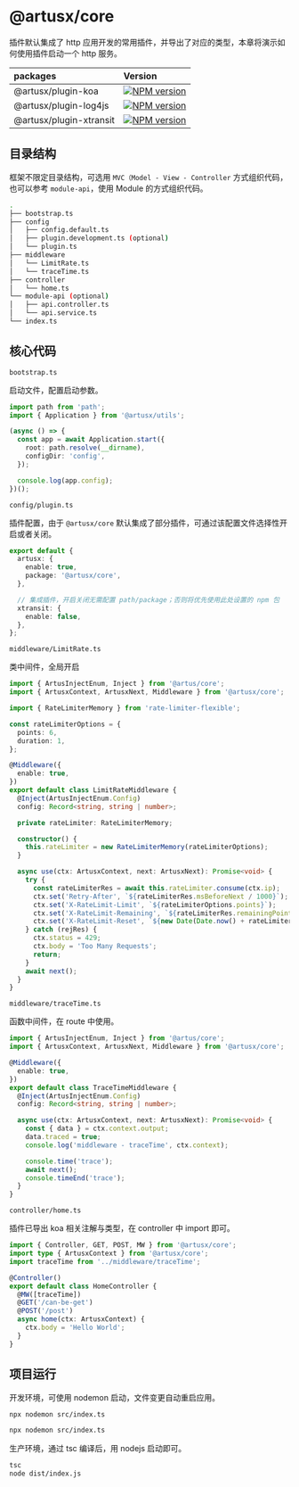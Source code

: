 # @artusx/core

插件默认集成了 http 应用开发的常用插件，并导出了对应的类型，本章将演示如何使用插件启动一个 http 服务。

| packages                | Version                                                                                                                                         |
| :---------------------- | :---------------------------------------------------------------------------------------------------------------------------------------------- |
| @artusx/plugin-koa      | [![NPM version](https://img.shields.io/npm/v/@artusx/plugin-koa.svg?style=flat-square)](https://npmjs.org/package/@artusx/plugin-koa)           |
| @artusx/plugin-log4js   | [![NPM version](https://img.shields.io/npm/v/@artusx/plugin-log4js.svg?style=flat-square)](https://npmjs.org/package/@artusx/plugin-log4js)     |
| @artusx/plugin-xtransit | [![NPM version](https://img.shields.io/npm/v/@artusx/plugin-xtransit.svg?style=flat-square)](https://npmjs.org/package/@artusx/plugin-xtransit) |

## 目录结构

框架不限定目录结构，可选用 `MVC（Model - View - Controller` 方式组织代码，也可以参考 `module-api`，使用 Module 的方式组织代码。

```bash
.
├── bootstrap.ts
├── config
│   ├── config.default.ts
│   ├── plugin.development.ts (optional)
│   └── plugin.ts
├── middleware
│   └── LimitRate.ts
│   └── traceTime.ts
├── controller
│   └── home.ts
└── module-api (optional)
│   ├── api.controller.ts
│   └── api.service.ts
└── index.ts
```

## 核心代码

`bootstrap.ts`

启动文件，配置启动参数。

```ts
import path from 'path';
import { Application } from '@artusx/utils';

(async () => {
  const app = await Application.start({
    root: path.resolve(__dirname),
    configDir: 'config',
  });

  console.log(app.config);
})();
```

`config/plugin.ts`

插件配置，由于 `@artusx/core` 默认集成了部分插件，可通过该配置文件选择性开启或者关闭。

```ts
export default {
  artusx: {
    enable: true,
    package: '@artusx/core',
  },

  // 集成插件，开启关闭无需配置 path/package；否则将优先使用此处设置的 npm 包
  xtransit: {
    enable: false,
  },
};
```

`middleware/LimitRate.ts`

类中间件，全局开启

```ts
import { ArtusInjectEnum, Inject } from '@artus/core';
import { ArtusxContext, ArtusxNext, Middleware } from '@artusx/core';

import { RateLimiterMemory } from 'rate-limiter-flexible';

const rateLimiterOptions = {
  points: 6,
  duration: 1,
};

@Middleware({
  enable: true,
})
export default class LimitRateMiddleware {
  @Inject(ArtusInjectEnum.Config)
  config: Record<string, string | number>;

  private rateLimiter: RateLimiterMemory;

  constructor() {
    this.rateLimiter = new RateLimiterMemory(rateLimiterOptions);
  }

  async use(ctx: ArtusxContext, next: ArtusxNext): Promise<void> {
    try {
      const rateLimiterRes = await this.rateLimiter.consume(ctx.ip);
      ctx.set('Retry-After', `${rateLimiterRes.msBeforeNext / 1000}`);
      ctx.set('X-RateLimit-Limit', `${rateLimiterOptions.points}`);
      ctx.set('X-RateLimit-Remaining', `${rateLimiterRes.remainingPoints}`);
      ctx.set('X-RateLimit-Reset', `${new Date(Date.now() + rateLimiterRes.msBeforeNext)}`);
    } catch (rejRes) {
      ctx.status = 429;
      ctx.body = 'Too Many Requests';
      return;
    }
    await next();
  }
}
```

`middleware/traceTime.ts`

函数中间件，在 route 中使用。

```ts
import { ArtusInjectEnum, Inject } from '@artus/core';
import { ArtusxContext, ArtusxNext, Middleware } from '@artusx/core';

@Middleware({
  enable: true,
})
export default class TraceTimeMiddleware {
  @Inject(ArtusInjectEnum.Config)
  config: Record<string, string | number>;

  async use(ctx: ArtusxContext, next: ArtusxNext): Promise<void> {
    const { data } = ctx.context.output;
    data.traced = true;
    console.log('middleware - traceTime', ctx.context);

    console.time('trace');
    await next();
    console.timeEnd('trace');
  }
}
```

`controller/home.ts`

插件已导出 koa 相关注解与类型，在 controller 中 import 即可。

```ts
import { Controller, GET, POST, MW } from '@artusx/core';
import type { ArtusxContext } from '@artusx/core';
import traceTime from '../middleware/traceTime';

@Controller()
export default class HomeController {
  @MW([traceTime])
  @GET('/can-be-get')
  @POST('/post')
  async home(ctx: ArtusxContext) {
    ctx.body = 'Hello World';
  }
}
```

## 项目运行

开发环境，可使用 nodemon 启动，文件变更自动重启应用。

```bash
npx nodemon src/index.ts
```

```bash
npx nodemon src/index.ts
```

生产环境，通过 tsc 编译后，用 nodejs 启动即可。

```bash
tsc
node dist/index.js
```
